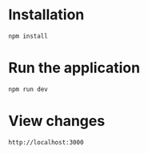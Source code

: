 # Installation
`npm install`

# Run the application
`npm run dev`

# View changes
`http://localhost:3000`
